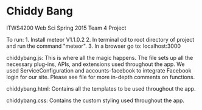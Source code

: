 # Chiddy Bang
ITWS4200 Web Sci Spring 2015 Team 4 Project

To run:
	1. Install meteor V1.1.0.2
	2. In terminal cd to root directory of project and run the command "meteor".
	3. In a browser go to: localhost:3000

chiddybang.js:
	This is where all the magic happens. The file sets up all the necessary plug-ins, APIs, and extensions used throughout the app. We used ServiceConfiguration and accounts-facebook to integrate Facebook login for our site. Please see file for more in-depth comments on functions.

chiddybang.html:
	Contains all the templates to be used throughout the app.

chiddybang.css:
	Contains the custom styling used throughout the app.


